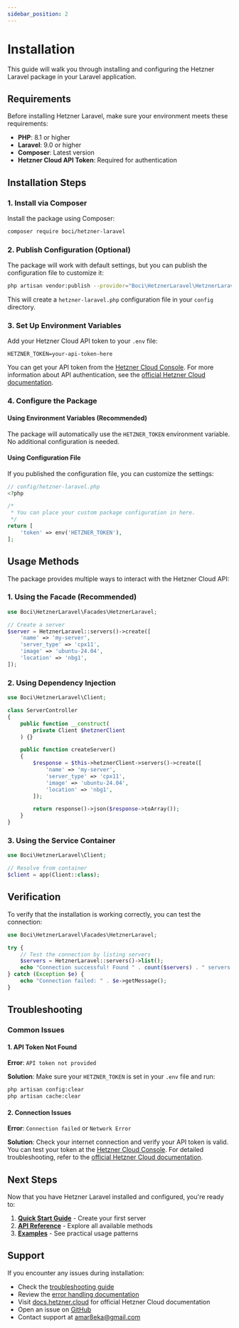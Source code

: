 ```yaml
---
sidebar_position: 2
---
```


# Installation

This guide will walk you through installing and configuring the Hetzner Laravel package in your Laravel application.

## Requirements

Before installing Hetzner Laravel, make sure your environment meets these requirements:

- **PHP**: 8.1 or higher
- **Laravel**: 9.0 or higher
- **Composer**: Latest version
- **Hetzner Cloud API Token**: Required for authentication

## Installation Steps

### 1. Install via Composer

Install the package using Composer:

```bash
composer require boci/hetzner-laravel
```

### 2. Publish Configuration (Optional)

The package will work with default settings, but you can publish the configuration file to customize it:

```bash
php artisan vendor:publish --provider="Boci\HetznerLaravel\HetznerLaravelServiceProvider" --tag="config"
```

This will create a `hetzner-laravel.php` configuration file in your `config` directory.

### 3. Set Up Environment Variables

Add your Hetzner Cloud API token to your `.env` file:

```env
HETZNER_TOKEN=your-api-token-here
```

You can get your API token from the [Hetzner Cloud Console](https://console.hetzner.cloud/). For more information about API authentication, see the [official Hetzner Cloud documentation](https://docs.hetzner.cloud/).

### 4. Configure the Package

#### Using Environment Variables (Recommended)

The package will automatically use the `HETZNER_TOKEN` environment variable. No additional configuration is needed.

#### Using Configuration File

If you published the configuration file, you can customize the settings:

```php
// config/hetzner-laravel.php
<?php

/*
 * You can place your custom package configuration in here.
 */
return [
    'token' => env('HETZNER_TOKEN'),
];
```

## Usage Methods

The package provides multiple ways to interact with the Hetzner Cloud API:

### 1. Using the Facade (Recommended)

```php
use Boci\HetznerLaravel\Facades\HetznerLaravel;

// Create a server
$server = HetznerLaravel::servers()->create([
    'name' => 'my-server',
    'server_type' => 'cpx11',
    'image' => 'ubuntu-24.04',
    'location' => 'nbg1',
]);
```

### 2. Using Dependency Injection

```php
use Boci\HetznerLaravel\Client;

class ServerController
{
    public function __construct(
        private Client $hetznerClient
    ) {}

    public function createServer()
    {
        $response = $this->hetznerClient->servers()->create([
            'name' => 'my-server',
            'server_type' => 'cpx11',
            'image' => 'ubuntu-24.04',
            'location' => 'nbg1',
        ]);

        return response()->json($response->toArray());
    }
}
```

### 3. Using the Service Container

```php
use Boci\HetznerLaravel\Client;

// Resolve from container
$client = app(Client::class);
```

## Verification

To verify that the installation is working correctly, you can test the connection:

```php
use Boci\HetznerLaravel\Facades\HetznerLaravel;

try {
    // Test the connection by listing servers
    $servers = HetznerLaravel::servers()->list();
    echo "Connection successful! Found " . count($servers) . " servers.";
} catch (Exception $e) {
    echo "Connection failed: " . $e->getMessage();
}
```

## Troubleshooting

### Common Issues

#### 1. API Token Not Found

**Error**: `API token not provided`

**Solution**: Make sure your `HETZNER_TOKEN` is set in your `.env` file and run:

```bash
php artisan config:clear
php artisan cache:clear
```

#### 2. Connection Issues

**Error**: `Connection failed` or `Network Error`

**Solution**: Check your internet connection and verify your API token is valid. You can test your token at the [Hetzner Cloud Console](https://console.hetzner.cloud/). For detailed troubleshooting, refer to the [official Hetzner Cloud documentation](https://docs.hetzner.cloud/).

## Next Steps

Now that you have Hetzner Laravel installed and configured, you're ready to:

1. **[Quick Start Guide](./quickstart)** - Create your first server
2. **[API Reference](./api-reference/servers)** - Explore all available methods
3. **[Examples](./examples/server-management)** - See practical usage patterns

## Support

If you encounter any issues during installation:

- Check the [troubleshooting guide](./troubleshooting)
- Review the [error handling documentation](./error-handling)
- Visit [docs.hetzner.cloud](https://docs.hetzner.cloud/) for official Hetzner Cloud documentation
- Open an issue on [GitHub](https://github.com/amar8eka/hetzner-laravel/issues)
- Contact support at amar8eka@gmail.com
